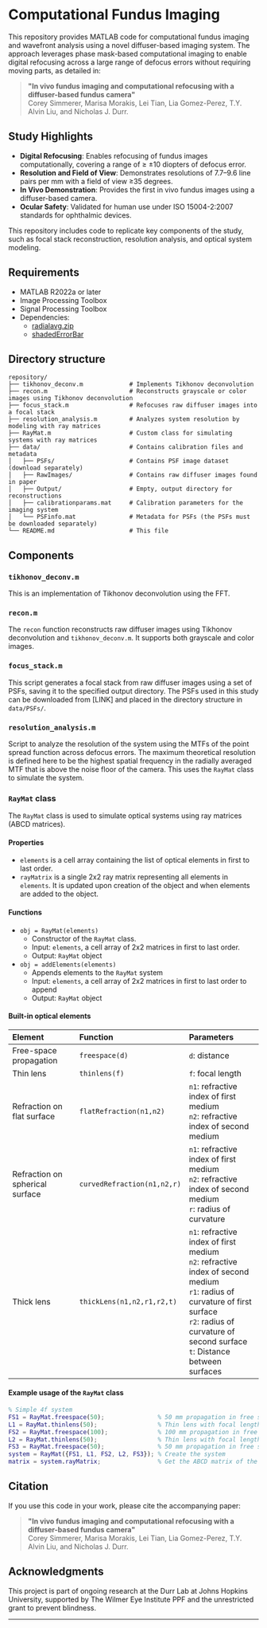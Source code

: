 # Computational Fundus Imaging 

This repository provides MATLAB code for computational fundus imaging and wavefront analysis using a novel diffuser-based imaging system. The approach leverages phase mask-based computational imaging to enable digital refocusing across a large range of defocus errors without requiring moving parts, as detailed in:

> **"In vivo fundus imaging and computational refocusing with a diffuser-based fundus camera"**  
> Corey Simmerer, Marisa Morakis, Lei Tian, Lia Gomez-Perez, T.Y. Alvin Liu, and Nicholas J. Durr.

## Study Highlights

- **Digital Refocusing**: Enables refocusing of fundus images computationally, covering a range of ≥ ±10 diopters of defocus error.
- **Resolution and Field of View**: Demonstrates resolutions of 7.7–9.6 line pairs per mm with a field of view ≥35 degrees.
- **In Vivo Demonstration**: Provides the first in vivo fundus images using a diffuser-based camera.
- **Ocular Safety**: Validated for human use under ISO 15004-2:2007 standards for ophthalmic devices.

This repository includes code to replicate key components of the study, such as focal stack reconstruction, resolution analysis, and optical system modeling.

## Requirements

- MATLAB R2022a or later
- Image Processing Toolbox
- Signal Processing Toolbox
- Dependencies:
  - [radialavg.zip](https://www.mathworks.com/matlabcentral/fileexchange/46468-radialavg-zip)
  - [shadedErrorBar](https://github.com/raacampbell/shadedErrorBar)

## Directory structure

```
repository/
├── tikhonov_deconv.m             # Implements Tikhonov deconvolution
├── recon.m                       # Reconstructs grayscale or color images using Tikhonov deconvolution
├── focus_stack.m                 # Refocuses raw diffuser images into a focal stack
├── resolution_analysis.m         # Analyzes system resolution by modeling with ray matrices
├── RayMat.m                      # Custom class for simulating systems with ray matrices
├── data/                         # Contains calibration files and metadata
│   ├── PSFs/                     # Contains PSF image dataset (download separately)
│   ├── RawImages/                # Contains raw diffuser images found in paper
│   ├── Output/                   # Empty, output directory for reconstructions
│   ├── calibrationparams.mat     # Calibration parameters for the imaging system
│   └── PSFinfo.mat               # Metadata for PSFs (the PSFs must be downloaded separately)
└── README.md                     # This file
```

## Components

### `tikhonov_deconv.m`

This is an implementation of Tikhonov deconvolution using the FFT.

### `recon.m`

The `recon` function reconstructs raw diffuser images using Tikhonov deconvolution and `tikhonov_deconv.m`. It supports both grayscale and color images. 

### `focus_stack.m`

This script generates a focal stack from raw diffuser images using a set of PSFs, saving it to the specified output directory. The PSFs used in this study can be downloaded from [LINK] and placed in the directory structure in `data/PSFs/`.

### `resolution_analysis.m`
Script to analyze the resolution of the system using the MTFs of the point spread function across defocus errors. The maximum theoretical resolution is defined here to be the highest spatial frequency in the radially averaged MTF that is above the noise floor of the camera. This uses the `RayMat` class to simulate the system.


### `RayMat` class

The `RayMat` class is used to simulate optical systems using ray matrices (ABCD matrices).

#### Properties

- `elements` is a cell array containing the list of optical elements in first to last order.
- `rayMatrix` is a single 2x2 ray matrix representing all elements in `elements`. It is updated upon creation of the object and when elements are added to the object.

#### Functions

- `obj = RayMat(elements)`
  - Constructor of the `RayMat` class.
  - Input: `elements`, a cell array of 2x2 matrices in first to last order.
  - Output: `RayMat` object
- `obj = addElements(elements)`
  - Appends elements to the `RayMat` system
  - Input: `elements`, a cell array of 2x2 matrices in first to last order to append
  - Output: `RayMat` object

#### Built-in optical elements

| Element                 | Function           | Parameters        |
| :----------------       | :------            | :----             |
| Free-space propagation  | `freespace(d)`     |`d`: distance      |
| Thin lens               | `thinlens(f)`      |`f`: focal length  |
| Refraction on flat surface  |  `flatRefraction(n1,n2)` | `n1`: refractive index of first medium <br/> `n2`: refractive index of second medium      |
| Refraction on spherical surface     | `curvedRefraction(n1,n2,r)`  | `n1`: refractive index of first medium <br/> `n2`: refractive index of second medium  <br> `r`: radius of curvature              |
| Thick lens    | `thickLens(n1,n2,r1,r2,t)`  | `n1`: refractive index of first medium <br/> `n2`: refractive index of second medium  <br> `r1`: radius of curvature of first surface <br> `r2`: radius of curvature of second surface   <br> `t`: Distance between surfaces           |


#### Example usage of the `RayMat` class

```matlab
% Simple 4f system
FS1 = RayMat.freespace(50);               % 50 mm propagation in free space
L1 = RayMat.thinlens(50);                 % Thin lens with focal length 50 mm
FS2 = RayMat.freespace(100);              % 100 mm propagation in free space
L2 = RayMat.thinlens(50);                 % Thin lens with focal length 50 mm
FS3 = RayMat.freespace(50);               % 50 mm propagation in free space
system = RayMat({FS1, L1, FS2, L2, FS3}); % Create the system
matrix = system.rayMatrix;                % Get the ABCD matrix of the entire system
```

## Citation

If you use this code in your work, please cite the accompanying paper:
>**"In vivo fundus imaging and computational refocusing with a diffuser-based fundus camera"**  
>Corey Simmerer, Marisa Morakis, Lei Tian, Lia Gomez-Perez, T.Y. Alvin Liu, and Nicholas J. Durr.

## Acknowledgments

This project is part of ongoing research at the Durr Lab at Johns Hopkins University, supported by The Wilmer Eye Institute PPF and the unrestricted grant to prevent blindness.

---
